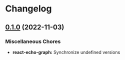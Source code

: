 # Changelog

## [0.1.0](https://github.com/dxos/dxos/compare/react-echo-graph-v0.0.1...react-echo-graph-v0.1.0) (2022-11-03)


### Miscellaneous Chores

* **react-echo-graph:** Synchronize undefined versions
